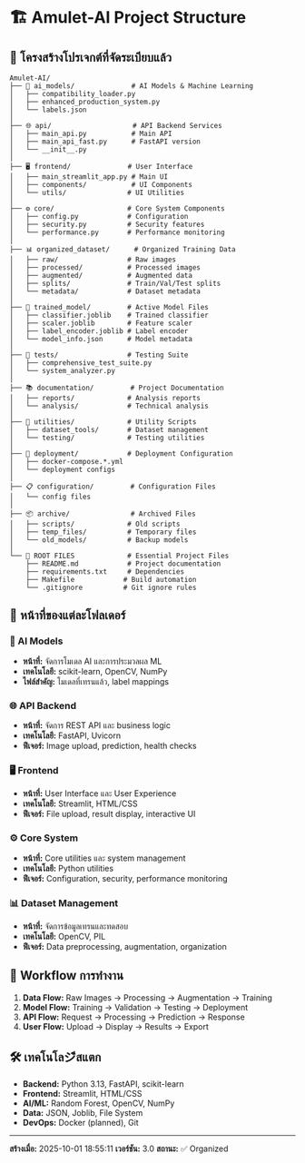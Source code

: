 # 🏗️ Amulet-AI Project Structure

## 📁 โครงสร้างโปรเจกต์ที่จัดระเบียบแล้ว

```
Amulet-AI/
├── 📱 ai_models/              # AI Models & Machine Learning
│   ├── compatibility_loader.py
│   ├── enhanced_production_system.py
│   └── labels.json
│
├── 🌐 api/                    # API Backend Services
│   ├── main_api.py           # Main API
│   ├── main_api_fast.py      # FastAPI version
│   └── __init__.py
│
├── 🖥️ frontend/              # User Interface
│   ├── main_streamlit_app.py # Main UI
│   ├── components/           # UI Components
│   └── utils/               # UI Utilities
│
├── ⚙️ core/                  # Core System Components
│   ├── config.py            # Configuration
│   ├── security.py          # Security features
│   └── performance.py       # Performance monitoring
│
├── 📊 organized_dataset/      # Organized Training Data
│   ├── raw/                 # Raw images
│   ├── processed/           # Processed images
│   ├── augmented/           # Augmented data
│   ├── splits/              # Train/Val/Test splits
│   └── metadata/            # Dataset metadata
│
├── 🤖 trained_model/         # Active Model Files
│   ├── classifier.joblib    # Trained classifier
│   ├── scaler.joblib        # Feature scaler
│   ├── label_encoder.joblib # Label encoder
│   └── model_info.json      # Model metadata
│
├── 🧪 tests/                 # Testing Suite
│   ├── comprehensive_test_suite.py
│   └── system_analyzer.py
│
├── 📚 documentation/         # Project Documentation
│   ├── reports/             # Analysis reports
│   └── analysis/            # Technical analysis
│
├── 🔧 utilities/             # Utility Scripts
│   ├── dataset_tools/       # Dataset management
│   └── testing/             # Testing utilities
│
├── 🚀 deployment/            # Deployment Configuration
│   ├── docker-compose.*.yml
│   └── deployment configs
│
├── 📋 configuration/         # Configuration Files
│   └── config files
│
├── 📦 archive/               # Archived Files
│   ├── scripts/             # Old scripts
│   ├── temp_files/          # Temporary files
│   └── old_models/          # Backup models
│
└── 📄 ROOT FILES             # Essential Project Files
    ├── README.md            # Project documentation
    ├── requirements.txt     # Dependencies
    ├── Makefile            # Build automation
    └── .gitignore          # Git ignore rules
```

## 🎯 หน้าที่ของแต่ละโฟลเดอร์

### 🤖 AI Models
- **หน้าที่:** จัดการโมเดล AI และการประมวลผล ML
- **เทคโนโลยี:** scikit-learn, OpenCV, NumPy
- **ไฟล์สำคัญ:** โมเดลที่เทรนแล้ว, label mappings

### 🌐 API Backend
- **หน้าที่:** จัดการ REST API และ business logic
- **เทคโนโลยี:** FastAPI, Uvicorn
- **ฟีเจอร์:** Image upload, prediction, health checks

### 🖥️ Frontend
- **หน้าที่:** User Interface และ User Experience
- **เทคโนโลยี:** Streamlit, HTML/CSS
- **ฟีเจอร์:** File upload, result display, interactive UI

### ⚙️ Core System
- **หน้าที่:** Core utilities และ system management
- **เทคโนโลยี:** Python utilities
- **ฟีเจอร์:** Configuration, security, performance monitoring

### 📊 Dataset Management
- **หน้าที่:** จัดการข้อมูลเทรนและทดสอบ
- **เทคโนโลยี:** OpenCV, PIL
- **ฟีเจอร์:** Data preprocessing, augmentation, organization

## 🔄 Workflow การทำงาน

1. **Data Flow:** Raw Images → Processing → Augmentation → Training
2. **Model Flow:** Training → Validation → Testing → Deployment
3. **API Flow:** Request → Processing → Prediction → Response
4. **User Flow:** Upload → Display → Results → Export

## 🛠️ เทคโนโลジีสแตก

- **Backend:** Python 3.13, FastAPI, scikit-learn
- **Frontend:** Streamlit, HTML/CSS
- **AI/ML:** Random Forest, OpenCV, NumPy
- **Data:** JSON, Joblib, File System
- **DevOps:** Docker (planned), Git

---
**สร้างเมื่อ:** 2025-10-01 18:55:11
**เวอร์ชัน:** 3.0
**สถานะ:** ✅ Organized
